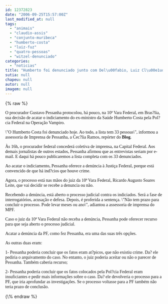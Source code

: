 ```yaml
---
id: 12372823
date: "2006-09-25T15:57:00Z"
last_modified_at: null
tags:
  - "animais"
  - "claudio-assis"
  - "conjunto-muribeca"
  - "humberto-costa"
  - "luiz-fuz"
  - "quatro-pessoas"
  - "witzel-denunciado"
categories:
  - "noticias"
title: "Humberto foi denunciado junto com Del\u00fabio, Luiz Cl\u00e1udio e mais 30 pessoas"
sutia: null
chapeu: null
autor: null
imagem: null
---
```

{\% raw %}
<p><P><FONT face=Verdana>O procurador Gustavo Pessanha protocolou, há pouco, na 10ª Vara Federal, em Bras?lia, sua decisão de acatar o indiciamento do ex-ministro da Saúde Humberto Costa pela Pol?cia Federal na Operação Vampiro.</FONT></P></p>
<p><P><FONT face=Verdana>\"O Humberto Costa foi denunciado hoje. Ao todo, a lista tem 33 pessoas\", informou a assessoria de Imprensa de Pessanha, a Cec?lia Ramos, repórter do <STRONG>Blog</STRONG>. </FONT></P></p>
<p><P><FONT face=Verdana>Às 16h, o procurador federal concederá coletiva de imprensa, na Capital Federal. Aos demais jornalistas de outros estados, Pessanha afirmou que as entrevistas seriam por e-mail. E daqui há pouco publicaremos a lista completa com os 33 denunciados.</FONT></P></p>
<p><P><FONT face=Verdana>Ao acatar o indiciamento, Pessanha oferece a denúncia à Justiça Federal, porque está convencido de que há ind?cios que houve crime. </FONT></P></p>
<p><P><FONT face=Verdana>Agora, o processo está nas mãos do juiz da 10ª Vara Federal, Ricardo Augusto Soares Leite, que vai decidir se recebe a denuncia ou não.</FONT></P></p>
<p><P><FONT face=Verdana>Recebendo a denúncia, está aberto o processo judicial contra os indiciados. Será a fase de interrogatórios, acusação e defesa. Depois, é proferida a sentença. \"Não tem prazo para concluir o processo. Pode levar meses ou ano\", adiantou a assessoria de imprensa do MPF. </FONT></P></p>
<p><P><FONT face=Verdana>Caso o juiz da 10ª Vara Federal não receba a denúncia, Pessanha pode oferecer recurso para que seja aberto o processo judicial. </FONT></P></p>
<p><P><FONT face=Verdana>Acatar a denúncia da PF, como fez Pessanha, era uma das suas três opções. </FONT></P></p>
<p><P><FONT face=Verdana>As outras duas eram: </FONT></P></p>
<p><P><FONT face=Verdana>1- Pessanha poderia concluir que os fatos eram at?picos, que não existiu crime. Da? ele pediria o arquivamento do caso. No entanto, o juiz poderia aceitar ou não o parecer de Pessanha. Também caberia recurso;</FONT></P></p>
<p><P><FONT face=Verdana>2- Pessanha poderia concluir que os fatos colocados pela Pol?cia Federal eram insuficiantes e pedir mais informações sobre o caso. Da? ele devolveria o processo para a PF, que iria aprofundar as investigações. Se o processo voltasse para a PF também não teria prazo de conclusão.</FONT></P> </p>
{\% endraw %}